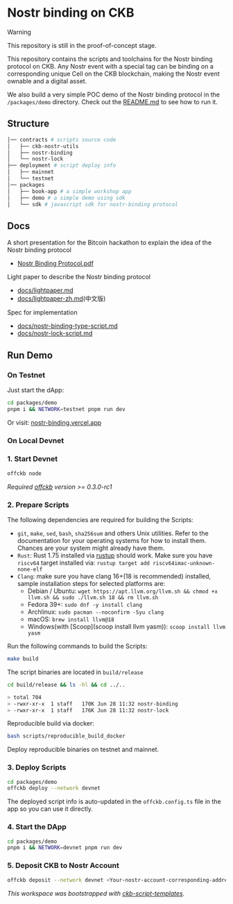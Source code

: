 # Nostr binding on CKB

> [!WARNING]
> This repository is still in the proof-of-concept stage.

This repository contains the scripts and toolchains for the Nostr binding protocol on CKB. Any Nostr event with a special tag can be binding on a corresponding unique Cell on the CKB blockchain, making the Nostr event ownable and a digital asset.

We also build a very simple POC demo of the Nostr binding protocol in the `/packages/demo` directory. Check out the [README.md](/packages/demo/app/README.md) to see how to run it.

## Structure

```bash
│── contracts # scripts source code
│   ├── ckb-nostr-utils
│   ├── nostr-binding
│   └── nostr-lock
├── deployment # script deploy info
│   ├── mainnet
│   └── testnet
│── packages
│   ├── book-app # a simple workshop app
│   ├── demo # a simple demo using sdk
│   └── sdk # javascript sdk for nostr-binding protocol
```

## Docs

A short presentation for the Bitcoin hackathon to explain the idea of the Nostr binding protocol

- [Nostr Binding Protocol.pdf](/assets/nostr-binding-presentation.pdf)

Light paper to describe the Nostr binding protocol

- [docs/lightpaper.md](/docs/lightpaper.md)
- [docs/lightpaper-zh.md](/docs/lightpaper-zh.md)(中文版)

Spec for implementation

- [docs/nostr-binding-type-script.md](/docs/nostr-binding-type-script.md)
- [docs/nostr-lock-script.md](/docs/nostr-lock-script.md)

## Run Demo

### On Testnet

Just start the dApp:

```sh
cd packages/demo
pnpm i && NETWORK=testnet pnpm run dev 
```

Or visit: [nostr-binding.vercel.app](https://nostr-binding.vercel.app/)

### On Local Devnet

### 1. Start Devnet

```sh
offckb node
```

*Required [offckb](https://github.com/RetricSu/offckb) version >= 0.3.0-rc1*

### 2. Prepare Scripts

The following dependencies are required for building the Scripts:

* `git`, `make`, `sed`, `bash`, `sha256sum` and others Unix utilities. Refer to the documentation for your operating systems for how to install them. Chances are your system might already have them.
* `Rust`: Rust 1.75 installed via [rustup](https://rustup.rs/) should work. Make sure you have `riscv64` target installed via: `rustup target add riscv64imac-unknown-none-elf`
* `Clang`: make sure you have clang 16+(18 is recommended) installed, sample installation steps for selected platforms are:
    + Debian / Ubuntu: `wget https://apt.llvm.org/llvm.sh && chmod +x llvm.sh && sudo ./llvm.sh 18 && rm llvm.sh`
    + Fedora 39+: `sudo dnf -y install clang`
    + Archlinux: `sudo pacman --noconfirm -Syu clang`
    + macOS: `brew install llvm@18`
    + Windows(with [Scoop](scoop install llvm yasm)): `scoop install llvm yasm`

Run the following commands to build the Scripts:

```sh
make build
```

The script binaries are located in `build/release`

```sh
cd build/release && ls -hl && cd ../..

> total 704
> -rwxr-xr-x  1 staff   170K Jun 28 11:32 nostr-binding
> -rwxr-xr-x  1 staff   176K Jun 28 11:32 nostr-lock
```

Reproducible build via docker:
```sh
bash scripts/reproducible_build_docker
```
Deploy reproducible binaries on testnet and mainnet.


### 3. Deploy Scripts

```sh
cd packages/demo
offckb deploy --network devnet
```
The deployed script info is auto-updated in the `offckb.config.ts` file in the app so you can use it directly.

### 4. Start the DApp

```sh
cd packages/demo
pnpm i && NETWORK=devnet pnpm run dev 
```

### 5. Deposit CKB to Nostr Account

```sh
offckb deposit --network devnet <Your-nostr-account-corresponding-address> <AmountInShannon>
```

*This workspace was bootstrapped with [ckb-script-templates].*

[ckb-script-templates]: https://github.com/cryptape/ckb-script-templates

